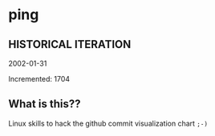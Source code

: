 # ping

## HISTORICAL ITERATION
2002-01-31

Incremented: 1704

## What is this?? 
Linux skills to hack the github commit visualization chart `;-)`
